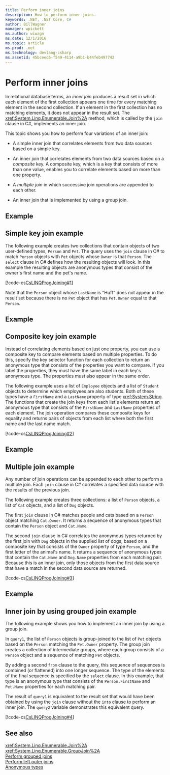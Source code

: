 ```yaml
---
title: Perform inner joins
description: How to perform inner joins.
keywords: .NET, .NET Core, C#
author: BillWagner
manager: wpickett
ms.author: wiwagn
ms.date: 12/1/2016
ms.topic: article
ms.prod: .net
ms.technology: devlang-csharp
ms.assetid: 45bceed6-f549-4114-a9b1-b44feb497742
---
```

# Perform inner joins

In relational database terms, an *inner join* produces a result set in which each element of the first collection appears one time for every matching element in the second collection. If an element in the first collection has no matching elements, it does not appear in the result set. The <xref:System.Linq.Enumerable.Join%2A> method, which is called by the `join` clause in C#, implements an inner join.  
  
 This topic shows you how to perform four variations of an inner join:  
  
-   A simple inner join that correlates elements from two data sources based on a simple key.  
  
-   An inner join that correlates elements from two data sources based on a *composite* key. A composite key, which is a key that consists of more than one value, enables you to correlate elements based on more than one property.  
  
-   A *multiple join* in which successive join operations are appended to each other.  
  
-   An inner join that is implemented by using a group join.  
  
## Example  
  
## Simple key join example  
 The following example creates two collections that contain objects of two user-defined types, `Person` and `Pet`. The query uses the `join` clause in C# to match `Person` objects with `Pet` objects whose `Owner` is that `Person`. The `select` clause in C# defines how the resulting objects will look. In this example the resulting objects are anonymous types that consist of the owner's first name and the pet's name.  
  
 [!code-cs[CsLINQProgJoining#1](../../../samples/snippets/csharp/concepts/linq/how-to-perform-inner-joins_1.cs)]  
  
 Note that the `Person` object whose `LastName` is "Huff" does not appear in the result set because there is no `Pet` object that has `Pet.Owner` equal to that `Person`.  
  
## Example  
  
## Composite key join example  
 Instead of correlating elements based on just one property, you can use a composite key to compare elements based on multiple properties. To do this, specify the key selector function for each collection to return an anonymous type that consists of the properties you want to compare. If you label the properties, they must have the same label in each key's anonymous type. The properties must also appear in the same order.  
  
 The following example uses a list of `Employee` objects and a list of `Student` objects to determine which employees are also students. Both of these types have a `FirstName` and a `LastName` property of type <xref:System.String>. The functions that create the join keys from each list's elements return an anonymous type that consists of the `FirstName` and `LastName` properties of each element. The join operation compares these composite keys for equality and returns pairs of objects from each list where both the first name and the last name match.  
  
 [!code-cs[CsLINQProgJoining#2](../../../samples/snippets/csharp/concepts/linq/how-to-perform-inner-joins_2.cs)]  
  
## Example  
  
## Multiple join example  
 Any number of join operations can be appended to each other to perform a multiple join. Each `join` clause in C# correlates a specified data source with the results of the previous join.  
  
 The following example creates three collections: a list of `Person` objects, a list of `Cat` objects, and a list of `Dog` objects.  
  
 The first `join` clause in C# matches people and cats based on a `Person` object matching `Cat.Owner`. It returns a sequence of anonymous types that contain the `Person` object and `Cat.Name`.  
  
 The second `join` clause in C# correlates the anonymous types returned by the first join with `Dog` objects in the supplied list of dogs, based on a composite key that consists of the `Owner` property of type `Person`, and the first letter of the animal's name. It returns a sequence of anonymous types that contain the `Cat.Name` and `Dog.Name` properties from each matching pair. Because this is an inner join, only those objects from the first data source that have a match in the second data source are returned.  
  
 [!code-cs[CsLINQProgJoining#3](../../../samples/snippets/csharp/concepts/linq/how-to-perform-inner-joins_3.cs)]  
  
## Example  
  
## Inner join by using grouped join example  
 The following example shows you how to implement an inner join by using a group join.  
  
 In `query1`, the list of `Person` objects is group-joined to the list of `Pet` objects based on the `Person` matching the `Pet.Owner` property. The group join creates a collection of intermediate groups, where each group consists of a `Person` object and a sequence of matching `Pet` objects.  
  
 By adding a second `from` clause to the query, this sequence of sequences is combined (or flattened) into one longer sequence. The type of the elements of the final sequence is specified by the `select` clause. In this example, that type is an anonymous type that consists of the `Person.FirstName` and `Pet.Name` properties for each matching pair.  
  
 The result of `query1` is equivalent to the result set that would have been obtained by using the `join` clause without the `into` clause to perform an inner join. The `query2` variable demonstrates this equivalent query.  
  
 [!code-cs[CsLINQProgJoining#4](../../../samples/snippets/csharp/concepts/linq/how-to-perform-inner-joins_4.cs)]  
  
## See also  
 <xref:System.Linq.Enumerable.Join%2A>   
 <xref:System.Linq.Enumerable.GroupJoin%2A>   
 [Perform grouped joins](perform-grouped-joins.md)   
 [Perform left outer joins](perform-left-outer-joins.md)   
 [Anonymous types](../programming-guide/classes-and-structs/anonymous-types.md)   
 
